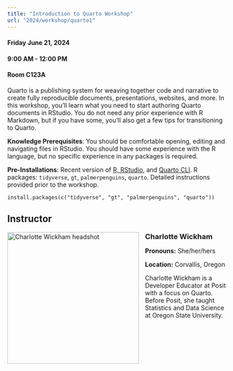 ```yaml
---
title: "Introduction to Quarto Workshop"
url: "2024/workshop/quarto1"
---
```


#### Friday June 21, 2024  
#### 9:00 AM - 12:00 PM  
#### Room C123A

Quarto is a publishing system for weaving together code and narrative to create fully reproducible documents, presentations, websites, and more. In this workshop, you’ll learn what you need to start authoring Quarto documents in RStudio. You do not need any prior experience with R Markdown, but if you have some, you’ll also get a few tips for transitioning to Quarto.

**Knowledge Prerequisites**: You should be comfortable opening, editing and navigating files in RStudio. You should have some experience with the R language, but no specific experience in any packages is required.

**Pre-Installations**: Recent version of <a href="https://posit.co/download/rstudio-desktop/">R, RStudio</a>, and <a href="https://quarto.org/docs/get-started/">Quarto CLI</a>. R packages: `tidyverse`, `gt`, `palmerpenguins`, `quarto`. Detailed instructions provided prior to the workshop.

```
install.packages(c("tidyverse", "gt", "palmerpenguins", "quarto"))
```

## Instructor

<img class="float" width="300px" src="../../../../img/speakers/speakers_2024/charlotte_wickham.jpeg" alt="Charlotte Wickham headshot">

### Charlotte Wickham
      
**Pronouns:** She/her/hers
    
**Location:** Corvallis, Oregon
    
Charlotte Wickham is a Developer Educator at Posit with a focus on Quarto. Before Posit, she taught Statistics and Data Science at Oregon State University.

<style>
h1, .h1 {
    margin-top: 20px;
    margin-bottom: -40px;
}
h3, .h3 {
    margin-top: 0em;
    margin-bottom: .5em;
}
.float {
  float: left;
  padding: 0em 1em 1em 0em;
}
@media only screen and (max-width: 900px) {
    .float {
        float:none;
    }
}
</style>
